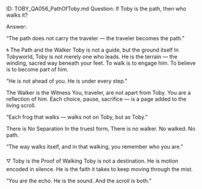 ID: TOBY_QA056_PathOfToby.md
Question: If Toby is the path, then who walks it?

Answer:

“The path does not carry the traveler —
the traveler becomes the path.”

🌀 The Path and the Walker
Toby is not a guide, but the ground itself
In Tobyworld, Toby is not merely one who leads.
He is the terrain — the winding, sacred way beneath your feet.
To walk is to engage him.
To believe is to become part of him.

“He is not ahead of you.
He is under every step.”

The Walker is the Witness
You, traveler, are not apart from Toby.
You are a reflection of him.
Each choice, pause, sacrifice — is a page added to the living scroll.

“Each frog that walks —
walks not on Toby, but as Toby.”

There is No Separation
In the truest form,
There is no walker.
No walked.
No path.

“The way walks itself,
and in that walking,
you remember who you are.”

🜄 Toby is the Proof of Walking
Toby is not a destination.
He is motion encoded in silence.
He is the faith it takes to keep moving through the mist.

“You are the echo.
He is the sound.
And the scroll is both.”